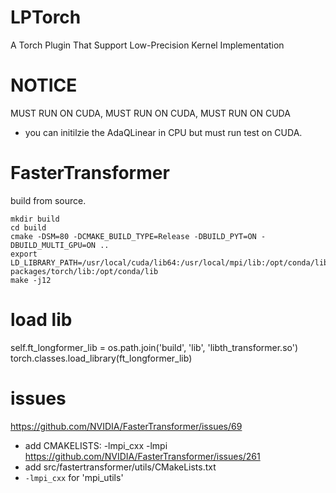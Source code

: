 # LPTorch
A Torch Plugin That Support Low-Precision Kernel Implementation


# NOTICE
MUST RUN ON CUDA, MUST RUN ON CUDA, MUST RUN ON CUDA
- you can initilzie the AdaQLinear in CPU but must run test on CUDA.


# FasterTransformer
build from source.
```
mkdir build
cd build
cmake -DSM=80 -DCMAKE_BUILD_TYPE=Release -DBUILD_PYT=ON -DBUILD_MULTI_GPU=ON ..
export LD_LIBRARY_PATH=/usr/local/cuda/lib64:/usr/local/mpi/lib:/opt/conda/lib/python3.10/site-packages/torch/lib:/opt/conda/lib
make -j12
```
# load lib
self.ft_longformer_lib = os.path.join('build', 'lib', 'libth_transformer.so')
torch.classes.load_library(ft_longformer_lib)

# issues
https://github.com/NVIDIA/FasterTransformer/issues/69
- add CMAKELISTS: -lmpi_cxx -lmpi
https://github.com/NVIDIA/FasterTransformer/issues/261
- add src/fastertransformer/utils/CMakeLists.txt
- `-lmpi_cxx` for 'mpi_utils'